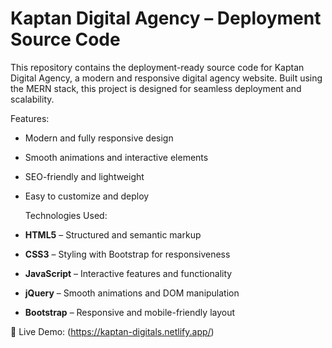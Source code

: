 
# Kaptan Digital Agency – Deployment Source Code  

This repository contains the deployment-ready source code for Kaptan Digital Agency, a modern and responsive digital agency website. Built using the MERN stack, this project is designed for seamless deployment and scalability.

  Features:  
- Modern and fully responsive design  
- Smooth animations and interactive elements  
- SEO-friendly and lightweight  
- Easy to customize and deploy  

  Technologies Used:  
- **HTML5** – Structured and semantic markup  
- **CSS3** – Styling with Bootstrap for responsiveness  
- **JavaScript** – Interactive features and functionality  
- **jQuery** – Smooth animations and DOM manipulation  
- **Bootstrap** – Responsive and mobile-friendly layout    

🚀 Live Demo: (https://kaptan-digitals.netlify.app/)

